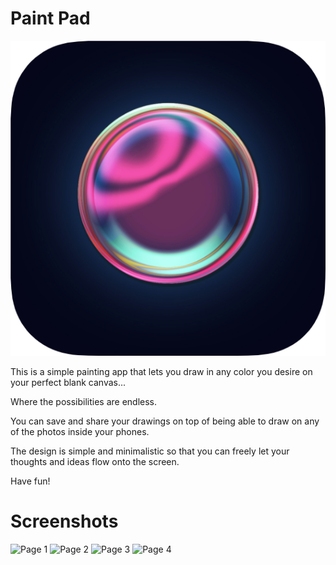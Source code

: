 # Paint Pad
![App Icon](https://github.com/Aries-Sciences-LLC/Paint-Pad/blob/master/iOS%20icons%20(App%20Icon)/RoundedIcon.png)

This is a simple painting app that lets you draw in any color you desire on your perfect blank canvas...

Where the possibilities are endless.

You can save and share your drawings on top of being able to draw on any of the photos inside your phones.

The design is simple and minimalistic so that you can freely let your thoughts and ideas flow onto the screen.

Have fun!

# Screenshots
![Page 1]()
![Page 2]()
![Page 3]()
![Page 4]()
